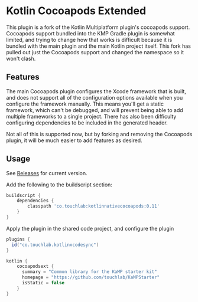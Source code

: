 # Kotlin Cocoapods Extended

This plugin is a fork of the Kotlin Multiplatform plugin's cocoapods support. Cocoapods support bundled into the KMP 
Gradle plugin is somewhat limited, and trying to change how that works is difficult because it is bundled with the main
plugin and the main Kotlin project itself. This fork has pulled out just the Cocoapods support and changed the namespace
so it won't clash.

## Features

The main Cocoapods plugin configures the Xcode framework that is built, and does not support all of the configuration 
options available when you configure the framework manually. This means you'll get a static framework, which can't be 
debugged, and will prevent being able to add multiple frameworks to a single project. There has also been difficulty
configuring dependencies to be included in the generated header.

Not all of this is supported now, but by forking and removing the Cocoapods plugin, it will be much easier to add features
as desired.

## Usage

See [Releases](https://github.com/touchlab/KotlinCocoapods/releases) for current version.

Add the following to the buildscript section:

```groovy
buildscript {
    dependencies {
        classpath 'co.touchlab:kotlinnativecocoapods:0.11'
    }
}
```

Apply the plugin in the shared code project, and configure the plugin

```groovy
plugins {
  id("co.touchlab.kotlinxcodesync")
}

kotlin {
    cocoapodsext {
      summary = "Common library for the KaMP starter kit"
      homepage = "https://github.com/touchlab/KaMPStarter"
      isStatic = false
    }
}
```
